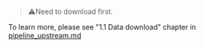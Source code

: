 > ⚠Need to download first.

To learn more, please see "1.1 Data download" chapter in [pipeline_upstream.md](../pipeline_upstream.md##1.1_Data_download)